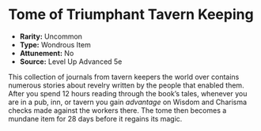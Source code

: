 # Tome of Triumphant Tavern Keeping

- **Rarity:** Uncommon
- **Type:** Wondrous Item
- **Attunement:** No
- **Source:** Level Up Advanced 5e

This collection of journals from tavern keepers the world over contains numerous stories about revelry written by the people that enabled them. After you spend 12 hours reading through the book’s tales, whenever you are in a pub, inn, or tavern you gain _advantage_  on Wisdom and Charisma checks made against the workers there. The tome then becomes a mundane item for 28 days before it regains its magic.
